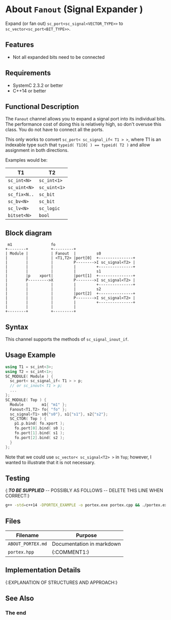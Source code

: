 About `Fanout` (Signal Expander )
=================================

Expand (or fan out) `sc_port<sc_signal<VECTOR_TYPE>>` to
`sc_vector<sc_port<BIT_TYPE>>`.

Features
--------
- Not all expanded bits need to be connected

Requirements
------------
- SystemC 2.3.2 or better
- C++14 or better

Functional Description
----------------------

The `Fanout` channel allows you to expand a signal port into its individual bits.
The performance cost of doing this is relatively high, so don't overuse
this class. You do not have to connect all the ports.

This only works to convert `sc_port< sc_signal_if< T1 > >`, where T1 is an
indexable type such that `typeid( T1[0] ) == typeid( T2 )` and allow
assignment in both directions.

Examples would be:

| T1           | T2           |
| ----------   | ----------   |
| `sc_int<N>`  | `sc_int<1>`  |
| `sc_uint<N>` | `sc_uint<1>` |
| `sc_fix<N..` | `sc_bit`     |
| `sc_bv<N>`   | `sc_bit`     |
| `sc_lv<N>`   | `sc_logic`   |
| `bitset<N>`  | `bool`       |

Block diagram
-------------

```
 m1                 fo     
+--------+          +---------+
| Module |          | Fanout  |         s0
|        |          | <T1,T2> |port[0]  +---------------+
|        |          |         P-------->I sc_signal<T2> |
|        |          |         |         +---------------+
|        |          |         |         s1
|        |p    xport|         |port[1]  +---------------+
|        P--------->X         P-------->I sc_signal<T2> |
|        |          |         |         +---------------+
|        |          |         |         s2
|        |          |         |port[2]  +---------------+
|        |          |         P-------->I sc_signal<T2> |
|        |          |         |         +---------------+
|        |          |         |
+--------+          +---------+
```

Syntax
------

This channel supports the methods of `sc_signal_inout_if`.

Usage Example
-------------

```cpp
using T1 = sc_int<3>;
using T2 = sc_int<1>;
SC_MODULE( Module ) {
  sc_port< sc_signal_if< T1 > > p;
  // or sc_inout< T1 > p;
  ...
};
SC_MODULE( Top ) {
  Module        m1{ "m1" };
  Fanout<T1,T2> fo{ "fo" };
  sc_signal<T1> s0{"s0"}, s1{"s1"}, s2{"s2"};
  SC_CTOR( Top ) {
    p1.p.bind( fo.xport );
    fo.port[0].bind( s0 );
    fo.port[1].bind( s1 );
    fo.port[2].bind( s2 );
  }
};
```

Note that we could use `sc_vector< sc_signal<T2> >` in `Top`; however,
I wanted to illustrate that it is not necessary.

Testing
-----

{:***TO BE SUPPLIED*** -- POSSIBLY AS FOLLOWS -- DELETE THIS LINE WHEN CORRECT:}
```sh
g++ -std=c++14 -DPORTEX_EXAMPLE -o portex.exe portex.cpp && ./portex.exe
```

Files
-----

  Filename                 | Purpose                  
  ------------------------ | -------------------------
  `ABOUT_PORTEX.md`   | Documentation in markdown
  `portex.hpp`        | {:COMMENT1:}             

Implementation Details
----------------------

{:EXPLANATION OF STRUCTURES AND APPROACH:}

See Also
--------

### The end
<!-- vim:tw=78
-->
